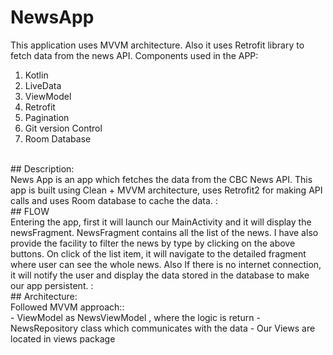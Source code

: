 # NewsApp
This application uses MVVM architecture. Also it uses Retrofit library to fetch data from the news API.
Components used in the APP: <br>
1.	Kotlin
2.	LiveData
3.	ViewModel
4.	Retrofit
5.	Pagination
6.	Git version Control
7.	Room Database
<br>
## Description:<br>
News App is an app which fetches the data from the CBC News API. This app is built using Clean + MVVM architecture, uses Retrofit2 for making API calls and uses Room database to cache the data.
:<br>
## FLOW<br>
Entering the app, first it will launch our MainActivity and it will display the newsFragment. NewsFragment contains all the list of the news. I have also provide the facility to filter the news by type by clicking on the above buttons.
On click of the list item, it will navigate to the detailed fragment where user can see the whole news.
Also If there is no internet connection, it will notify the user and display the data stored in the database to make our app persistent.
:<br>
## Architecture:<br>
 Followed MVVM approach::<br>
-	ViewModel as NewsViewModel , where the logic is return
-	NewsRepository class which communicates with the data
-	Our Views are located in views package


